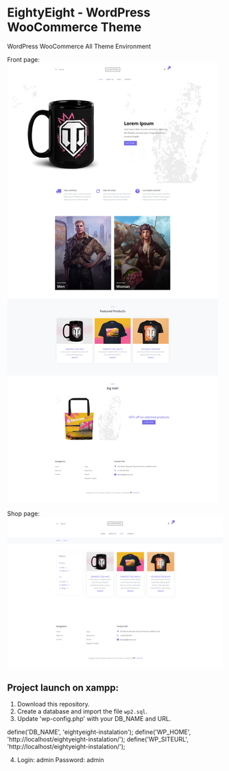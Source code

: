 # EightyEight - WordPress WooCommerce Theme

WordPress WooCommerce All Theme Environment

Front page:
![My Image](https://github.com/Angir777/eightyeight/blob/main/wp-content/themes/eightyeight/settings/screen-front-page.jpg)

Shop page:
![My Image](https://github.com/Angir777/eightyeight/blob/main/wp-content/themes/eightyeight/settings/screen-shop-page.jpg)

## Project launch on xampp:
1. Download this repository.
2. Create a database and import the file `wp2.sql`.
3. Update 'wp-config.php' with your DB_NAME and URL.

define('DB_NAME', 'eightyeight-instalation');
define('WP_HOME', 'http://localhost/eightyeight-instalation/');
define('WP_SITEURL', 'http://localhost/eightyeight-instalation/');

4. Login: admin Password: admin
